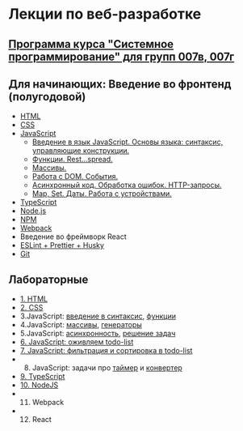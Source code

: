 # Лекции по веб-разработке

## [Программа курса "Системное программирование" для групп 007в, 007г](program-2023.md)

## Для начинающих: Введение во фронтенд (полугодовой)
* [HTML](https://dmitryweiner.github.io/web-lectures/Basic%20-%20HTML.html)
* [CSS](https://dmitryweiner.github.io/web-lectures/Basic%20-%20CSS.html)
* [JavaScript](https://dmitryweiner.github.io/web-lectures/Basic%20-%20JS.html)
  * [Введение в язык JavaScript. Основы языка: синтаксис, управляющие конструкции.](https://dmitryweiner.github.io/web-lectures/JS_part1.html)
  * [Функции. Rest...spread.](https://dmitryweiner.github.io/web-lectures/JS_part2.html)
  * [Массивы.](https://dmitryweiner.github.io/web-lectures/JS_part3.html)
  * [Работа с DOM. События.](https://dmitryweiner.github.io/web-lectures/JS_part4.html)
  * [Асинхронный код. Обработка ошибок. HTTP-запросы.](https://dmitryweiner.github.io/web-lectures/JS_part5.html)
  * [Map, Set. Даты. Работа с устройствами.](https://dmitryweiner.github.io/web-lectures/JS_part6.html)
* [TypeScript](https://dmitryweiner.github.io/web-lectures/Basic%20-%20TypeScript.html)
* [Node.js](https://dmitryweiner.github.io/web-lectures/Basic%20-%20Nodejs.html)
* [NPM](https://dmitryweiner.github.io/web-lectures/Basic%20-%20NPM.html)
* [Webpack](https://dmitryweiner.github.io/web-lectures/Basic%20-%20Webpack.html#/)
* Введение во фреймворк React
* [ESLint + Prettier + Husky](https://dmitryweiner.github.io/web-lectures/EslintPrettierHusky.html)
* [Git](https://dmitryweiner.github.io/web-lectures/Basic%20-%20Git.html)

## Лабораторные

* [1. HTML](src/lab_html.md)
* [2. CSS](src/lab_css.md)
* 3.JavaScript: [введение в синтаксис](src/lab_js_about.md), [функции](src/lab_js_func.md)
* 4.JavaScript: [массивы](src/lab_js_arr.md), [генераторы](src/lab_js_maths.md)
* 5.JavaScript: [асинхронность](src/lab_js_async.md), [решение задач](src/lab_js.md)
* [6. JavaScript: оживляем todo-list](src/lab_js_todo_list.md)
* [7. JavaScript: фильтрация и сортировка в todo-list](src/lab_js_filter.md)
* 8. JavaScript: задачи про [таймер](src/lab_timer.md) и [конвертер](src/lab_convert.md)
* [9. TypeScript](src/lab_ts.md)
* [10. NodeJS](src/lab_nodejs.md)
* 11. Webpack
* 12. React
